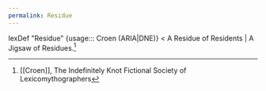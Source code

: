 ```yaml
---
permalink: Residue
---
```

lexDef "Residue" {usage::: Croen (ARIA|DNE)} < A Residue of Residents | A Jigsaw of Residues.[^ResidueCroenARIADNE]

[^ResidueCroenARIADNE]: [[Croen]], The Indefinitely Knot Fictional Society of Lexicomythographers 
